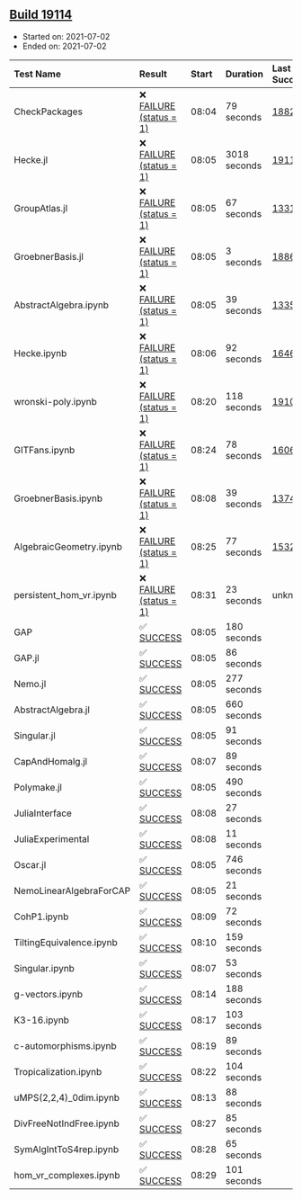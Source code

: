 ## [Build 19114](https://oscarci.mathematik.uni-kl.de/job/oscar/19114/)

* Started on: 2021-07-02
* Ended on: 2021-07-02

| Test Name    | Result | Start | Duration | Last Success | First Failure |
|:-------------|:-------|:------|:---------|:-------------|:--------------|
| CheckPackages | ❌ [FAILURE (status = 1)](https://oscarci.mathematik.uni-kl.de/job/oscar/19114/artifact/logs/build-19114/CheckPackages.log) | 08:04 | 79 seconds | [18822](https://oscarci.mathematik.uni-kl.de/job/oscar/18822/) | [18823](https://oscarci.mathematik.uni-kl.de/job/oscar/18823/) |
| Hecke.jl | ❌ [FAILURE (status = 1)](https://oscarci.mathematik.uni-kl.de/job/oscar/19114/artifact/logs/build-19114/Hecke.jl.log) | 08:05 | 3018 seconds | [19113](https://oscarci.mathematik.uni-kl.de/job/oscar/19113/) | [19114](https://oscarci.mathematik.uni-kl.de/job/oscar/19114/) |
| GroupAtlas.jl | ❌ [FAILURE (status = 1)](https://oscarci.mathematik.uni-kl.de/job/oscar/19114/artifact/logs/build-19114/GroupAtlas.jl.log) | 08:05 | 67 seconds | [13311](https://oscarci.mathematik.uni-kl.de/job/oscar/13311/) | [13312](https://oscarci.mathematik.uni-kl.de/job/oscar/13312/) |
| GroebnerBasis.jl | ❌ [FAILURE (status = 1)](https://oscarci.mathematik.uni-kl.de/job/oscar/19114/artifact/logs/build-19114/GroebnerBasis.jl.log) | 08:05 | 3 seconds | [18864](https://oscarci.mathematik.uni-kl.de/job/oscar/18864/) | [18865](https://oscarci.mathematik.uni-kl.de/job/oscar/18865/) |
| AbstractAlgebra.ipynb | ❌ [FAILURE (status = 1)](https://oscarci.mathematik.uni-kl.de/job/oscar/19114/artifact/logs/build-19114/AbstractAlgebra.ipynb.log) | 08:05 | 39 seconds | [13355](https://oscarci.mathematik.uni-kl.de/job/oscar/13355/) | [13356](https://oscarci.mathematik.uni-kl.de/job/oscar/13356/) |
| Hecke.ipynb | ❌ [FAILURE (status = 1)](https://oscarci.mathematik.uni-kl.de/job/oscar/19114/artifact/logs/build-19114/Hecke.ipynb.log) | 08:06 | 92 seconds | [16463](https://oscarci.mathematik.uni-kl.de/job/oscar/16463/) | [16464](https://oscarci.mathematik.uni-kl.de/job/oscar/16464/) |
| wronski-poly.ipynb | ❌ [FAILURE (status = 1)](https://oscarci.mathematik.uni-kl.de/job/oscar/19114/artifact/logs/build-19114/wronski-poly.ipynb.log) | 08:20 | 118 seconds | [19109](https://oscarci.mathematik.uni-kl.de/job/oscar/19109/) | [19110](https://oscarci.mathematik.uni-kl.de/job/oscar/19110/) |
| GITFans.ipynb | ❌ [FAILURE (status = 1)](https://oscarci.mathematik.uni-kl.de/job/oscar/19114/artifact/logs/build-19114/GITFans.ipynb.log) | 08:24 | 78 seconds | [16068](https://oscarci.mathematik.uni-kl.de/job/oscar/16068/) | [16069](https://oscarci.mathematik.uni-kl.de/job/oscar/16069/) |
| GroebnerBasis.ipynb | ❌ [FAILURE (status = 1)](https://oscarci.mathematik.uni-kl.de/job/oscar/19114/artifact/logs/build-19114/GroebnerBasis.ipynb.log) | 08:08 | 39 seconds | [13748](https://oscarci.mathematik.uni-kl.de/job/oscar/13748/) | [13749](https://oscarci.mathematik.uni-kl.de/job/oscar/13749/) |
| AlgebraicGeometry.ipynb | ❌ [FAILURE (status = 1)](https://oscarci.mathematik.uni-kl.de/job/oscar/19114/artifact/logs/build-19114/AlgebraicGeometry.ipynb.log) | 08:25 | 77 seconds | [15322](https://oscarci.mathematik.uni-kl.de/job/oscar/15322/) | [15323](https://oscarci.mathematik.uni-kl.de/job/oscar/15323/) |
| persistent_hom_vr.ipynb | ❌ [FAILURE (status = 1)](https://oscarci.mathematik.uni-kl.de/job/oscar/19114/artifact/logs/build-19114/persistent_hom_vr.ipynb.log) | 08:31 | 23 seconds | unknown | unknown |
| GAP | ✅ [SUCCESS](https://oscarci.mathematik.uni-kl.de/job/oscar/19114/artifact/logs/build-19114/GAP.log) | 08:05 | 180 seconds |  |  |
| GAP.jl | ✅ [SUCCESS](https://oscarci.mathematik.uni-kl.de/job/oscar/19114/artifact/logs/build-19114/GAP.jl.log) | 08:05 | 86 seconds |  |  |
| Nemo.jl | ✅ [SUCCESS](https://oscarci.mathematik.uni-kl.de/job/oscar/19114/artifact/logs/build-19114/Nemo.jl.log) | 08:05 | 277 seconds |  |  |
| AbstractAlgebra.jl | ✅ [SUCCESS](https://oscarci.mathematik.uni-kl.de/job/oscar/19114/artifact/logs/build-19114/AbstractAlgebra.jl.log) | 08:05 | 660 seconds |  |  |
| Singular.jl | ✅ [SUCCESS](https://oscarci.mathematik.uni-kl.de/job/oscar/19114/artifact/logs/build-19114/Singular.jl.log) | 08:05 | 91 seconds |  |  |
| CapAndHomalg.jl | ✅ [SUCCESS](https://oscarci.mathematik.uni-kl.de/job/oscar/19114/artifact/logs/build-19114/CapAndHomalg.jl.log) | 08:07 | 89 seconds |  |  |
| Polymake.jl | ✅ [SUCCESS](https://oscarci.mathematik.uni-kl.de/job/oscar/19114/artifact/logs/build-19114/Polymake.jl.log) | 08:05 | 490 seconds |  |  |
| JuliaInterface | ✅ [SUCCESS](https://oscarci.mathematik.uni-kl.de/job/oscar/19114/artifact/logs/build-19114/JuliaInterface.log) | 08:08 | 27 seconds |  |  |
| JuliaExperimental | ✅ [SUCCESS](https://oscarci.mathematik.uni-kl.de/job/oscar/19114/artifact/logs/build-19114/JuliaExperimental.log) | 08:08 | 11 seconds |  |  |
| Oscar.jl | ✅ [SUCCESS](https://oscarci.mathematik.uni-kl.de/job/oscar/19114/artifact/logs/build-19114/Oscar.jl.log) | 08:05 | 746 seconds |  |  |
| NemoLinearAlgebraForCAP | ✅ [SUCCESS](https://oscarci.mathematik.uni-kl.de/job/oscar/19114/artifact/logs/build-19114/NemoLinearAlgebraForCAP.log) | 08:05 | 21 seconds |  |  |
| CohP1.ipynb | ✅ [SUCCESS](https://oscarci.mathematik.uni-kl.de/job/oscar/19114/artifact/logs/build-19114/CohP1.ipynb.log) | 08:09 | 72 seconds |  |  |
| TiltingEquivalence.ipynb | ✅ [SUCCESS](https://oscarci.mathematik.uni-kl.de/job/oscar/19114/artifact/logs/build-19114/TiltingEquivalence.ipynb.log) | 08:10 | 159 seconds |  |  |
| Singular.ipynb | ✅ [SUCCESS](https://oscarci.mathematik.uni-kl.de/job/oscar/19114/artifact/logs/build-19114/Singular.ipynb.log) | 08:07 | 53 seconds |  |  |
| g-vectors.ipynb | ✅ [SUCCESS](https://oscarci.mathematik.uni-kl.de/job/oscar/19114/artifact/logs/build-19114/g-vectors.ipynb.log) | 08:14 | 188 seconds |  |  |
| K3-16.ipynb | ✅ [SUCCESS](https://oscarci.mathematik.uni-kl.de/job/oscar/19114/artifact/logs/build-19114/K3-16.ipynb.log) | 08:17 | 103 seconds |  |  |
| c-automorphisms.ipynb | ✅ [SUCCESS](https://oscarci.mathematik.uni-kl.de/job/oscar/19114/artifact/logs/build-19114/c-automorphisms.ipynb.log) | 08:19 | 89 seconds |  |  |
| Tropicalization.ipynb | ✅ [SUCCESS](https://oscarci.mathematik.uni-kl.de/job/oscar/19114/artifact/logs/build-19114/Tropicalization.ipynb.log) | 08:22 | 104 seconds |  |  |
| uMPS(2,2,4)_0dim.ipynb | ✅ [SUCCESS](https://oscarci.mathematik.uni-kl.de/job/oscar/19114/artifact/logs/build-19114/uMPS-2-2-4-_0dim.ipynb.log) | 08:13 | 88 seconds |  |  |
| DivFreeNotIndFree.ipynb | ✅ [SUCCESS](https://oscarci.mathematik.uni-kl.de/job/oscar/19114/artifact/logs/build-19114/DivFreeNotIndFree.ipynb.log) | 08:27 | 85 seconds |  |  |
| SymAlgIntToS4rep.ipynb | ✅ [SUCCESS](https://oscarci.mathematik.uni-kl.de/job/oscar/19114/artifact/logs/build-19114/SymAlgIntToS4rep.ipynb.log) | 08:28 | 65 seconds |  |  |
| hom_vr_complexes.ipynb | ✅ [SUCCESS](https://oscarci.mathematik.uni-kl.de/job/oscar/19114/artifact/logs/build-19114/hom_vr_complexes.ipynb.log) | 08:29 | 101 seconds |  |  |

